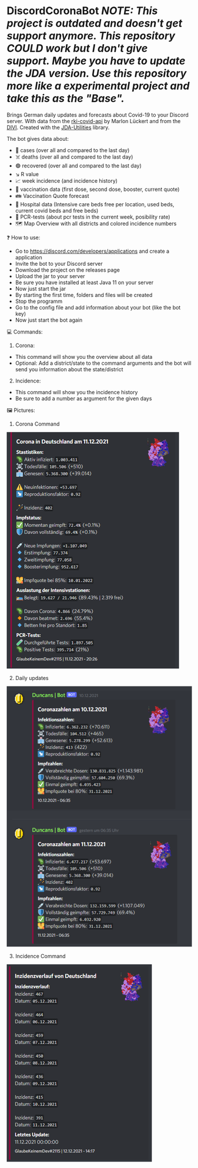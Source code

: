 # DiscordCoronaBot *NOTE: This project is outdated and doesn't get support anymore. This repository COULD work but I don't give support. Maybe you have to update the JDA version. Use this repository more like a experimental project and take this as the "Base".*
Brings German daily updates and forecasts about Covid-19 to your Discord server. With data from the [rki-covid-api](https://api.corona-zahlen.org) by Marlon Lückert and from the [DIVI](https://www.intensivregister.de/#/index). Created with the [JDA-Utilities](https://github.com/GlaubeKeinemDev/JDA-Utilities) library.

The bot gives data about:
- 🤧 cases (over all and compared to the last day)
- ☠️ deaths (over all and compared to the last day)
- 🟢 recovered (over all and compared to the last day)
- ↘  R value 
- 📈 week incidence (and incidence history)
- 💉 vaccination data (first dose, second dose, booster, current quote)
- 👪 Vaccination Quote forecast
- 🏥 Hospital data (Intensive care beds free per location, used beds, current covid beds and free beds)
- 🧪 PCR-tests (about pcr tests in the current week, posibility rate)
- 🗺️ Map Overview with all districts and colored incidence numbers

❓ How to use:
- Go to https://discord.com/developers/applications and create a application
- Invite the bot to your Discord server
- Download the project on the releases page
- Upload the jar to your server
- Be sure you have installed at least Java 11 on your server
- Now just start the jar
- By starting the first time, folders and files will be created
- Stop the programm
- Go to the config file and add information about your bot (like the bot key)
- Now just start the bot again

💻 Commands:

1. Corona:
  - This command will show you the overview about all data
  - Optional: Add a district/state to the command arguments and the bot will send you information about the state/district

2. Incidence:
  - This command will show you the incidence history
  - Be sure to add a number as argument for the given days

🖼️ Pictures:

1. Corona Command

![CoronaCommand Image](./docs/Screenshot_13.png)

2. Daily updates

![DailyUpdates Image](./docs/Screenshot_14.png)

3. Incidence Command

![Incidence Image](./docs/Screenshot_15.png)



